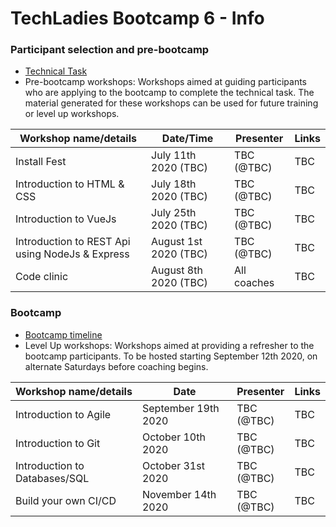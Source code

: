 # TechLadies Bootcamp 6 - Info

### Participant selection and pre-bootcamp

* [Technical Task](tech_task.md)
* Pre-bootcamp workshops: Workshops aimed at guiding participants who are applying to the bootcamp to complete the technical task. The material generated for these workshops can be used for future training or level up workshops.

| Workshop name/details | Date/Time | Presenter | Links |
| --------------------- | --------- | --------- | ----- |
| Install Fest | July 11th 2020 (TBC) | TBC<br>(@TBC) | TBC |
| Introduction to HTML & CSS | July 18th 2020 (TBC) | TBC<br>(@TBC) | TBC |
| Introduction to VueJs | July 25th 2020 (TBC) | TBC<br>(@TBC) | TBC |
| Introduction to REST Api using NodeJs & Express | August 1st 2020 (TBC) | TBC<br>(@TBC) | TBC |
| Code clinic | August 8th 2020 (TBC) | All coaches | TBC |

### Bootcamp

* [Bootcamp timeline](bootcamp_timeline.md)
* Level Up workshops: <span class="highlight" style="background-color:inherit"><span class="colour" style="color:var(--vscode-unotes-wysList)">Workshops aimed at providing a refresher to the bootcamp participants. To be hosted starting September 12th 2020, on alternate Saturdays before coaching begins.</span></span>

| Workshop name/details | Date | Presenter | Links |
| --------------------- | ---- | --------- | ----- |
| Introduction to Agile | September 19th 2020 | TBC<br>(@TBC) | TBC |
| Introduction to Git | October 10th 2020 | TBC<br>(@TBC) | TBC |
| Introduction to Databases/SQL | October 31st 2020 | TBC<br>(@TBC) | TBC |
| Build your own CI/CD | November 14th 2020 | TBC<br>(@TBC) | TBC |
<br>
<br>
